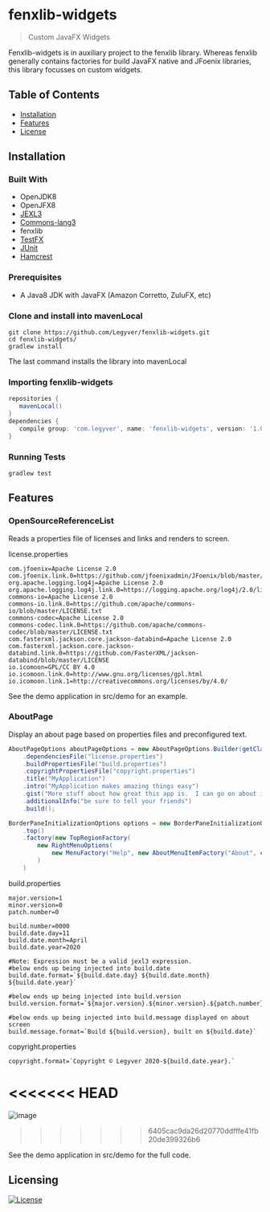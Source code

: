 # fenxlib-widgets
> Custom JavaFX Widgets

Fenxlib-widgets is in auxiliary project to the fenxlib library.  Whereas fenxlib generally contains factories for build JavaFX native and JFoenix libraries, this library focusses on custom widgets.

## Table of Contents
- [Installation](#installation)
- [Features](#features)
- [License](#license)

## Installation
### Built With
* OpenJDK8
* OpenJFX8
* [JEXL3](http://commons.apache.org/proper/commons-jexl/)
* [Commons-lang3](http://commons.apache.org/proper/commons-lang/)
* fenxlib
* [TestFX](https://github.com/TestFX/TestFX)
* [JUnit](https://junit.org/junit4/)
* [Hamcrest](http://hamcrest.org/JavaHamcrest/)

### Prerequisites
* A Java8 JDK with JavaFX (Amazon Corretto, ZuluFX, etc)
 
### Clone and install into mavenLocal
```shell
git clone https://github.com/Legyver/fenxlib-widgets.git
cd fenxlib-widgets/
gradlew install
```
The last command installs the library into mavenLocal

### Importing fenxlib-widgets
 ```build.gradle
repositories {
    mavenLocal()
}
dependencies {
    compile group: 'com.legyver', name: 'fenxlib-widgets', version: '1.0.0.0'
}
```

### Running Tests
```shell
gradlew test
```

## Features
### OpenSourceReferenceList
Reads a properties file of licenses and links and renders to screen.
<p>license.properties</p>

```properties
com.jfoenix=Apache License 2.0
com.jfoenix.link.0=https://github.com/jfoenixadmin/JFoenix/blob/master/LICENSE
org.apache.logging.log4j=Apache License 2.0
org.apache.logging.log4j.link.0=https://logging.apache.org/log4j/2.0/license.html
commons-io=Apache License 2.0
commons-io.link.0=https://github.com/apache/commons-io/blob/master/LICENSE.txt
commons-codec=Apache License 2.0
commons-codec.link.0=https://github.com/apache/commons-codec/blob/master/LICENSE.txt
com.fasterxml.jackson.core.jackson-databind=Apache License 2.0
com.fasterxml.jackson.core.jackson-databind.link.0=https://github.com/FasterXML/jackson-databind/blob/master/LICENSE
io.icomoon=GPL/CC BY 4.0
io.icomoon.link.0=http://www.gnu.org/licenses/gpl.html
io.icomoon.link.1=http://creativecommons.org/licenses/by/4.0/
```
See the demo application in src/demo for an example.

### AboutPage
Display an about page based on properties files and preconfigured text.
```java
AboutPageOptions aboutPageOptions = new AboutPageOptions.Builder(getClass())
    .dependenciesFile("license.properties")
    .buildPropertiesFile("build.properties")
    .copyrightPropertiesFile("copyright.properties")
    .title("MyApplication")
    .intro("MyApplication makes amazing things easy")
    .gist("More stuff about how great this app is.  I can go on about it for a really long time and the text will wrap around.")
    .additionalInfo("be sure to tell your friends")
    .build();

BorderPaneInitializationOptions options = new BorderPaneInitializationOptions.Builder()
    .top()
    .factory(new TopRegionFactory(
        new RightMenuOptions(
            new MenuFactory("Help", new AboutMenuItemFactory("About", centerContentReference, aboutPageOptions))
        )
    )
```
build.properties
```properties
major.version=1
minor.version=0
patch.number=0

build.number=0000
build.date.day=11
build.date.month=April
build.date.year=2020

#Note: Expression must be a valid jexl3 expression.
#below ends up being injected into build.date
build.date.format=`${build.date.day} ${build.date.month} ${build.date.year}`

#below ends up being injected into build.version
build.version.format=`${major.version}.${minor.version}.${patch.number}.${build.number}`

#below ends up being injected into build.message displayed on about screen
build.message.format=`Build ${build.version}, built on ${build.date}`
```
copyright.properties
```properties
copyright.format=`Copyright © Legyver 2020-${build.date.year}.`
```
<<<<<<< HEAD
=======
![image](https://user-images.githubusercontent.com/3435255/79179401-8fa9d700-7dd5-11ea-8590-81f0aaec0d4d.png)
>>>>>>> 6405cac9da26d20770ddfffe41fb20de399326b6

See the demo application in src/demo for the full code.

## Licensing

[![License](https://img.shields.io/badge/License-Apache%202.0-blue.svg)](https://github.com/Legyver/fenxlib-widgets/blob/master/LICENSE)

